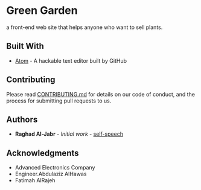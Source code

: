 # Green Garden

a front-end web site that helps anyone who want to sell plants.

## Built With

* [Atom](https://atom.io/) - A hackable text editor built by GitHub

## Contributing

Please read [CONTRIBUTING.md](https://github.com/self-speech/Graan-Garden/blob/master/CONTRIBUTING.md) for details on our code of conduct, and the process for submitting pull requests to us.

## Authors

* **Raghad Al-Jabr** - *Initial work* - [self-speech](https://github.com/self-speech)

## Acknowledgments

* Advanced Electronics Company
* Engineer.Abdulaziz AlHawas
* Fatimah AlRajeh
